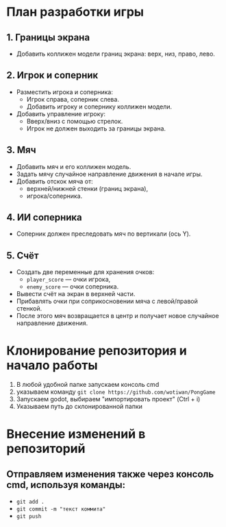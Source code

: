 # План разработки игры

## 1. Границы экрана
- Добавить коллижен модели границ экрана: верх, низ, право, лево.

## 2. Игрок и соперник
- Разместить игрока и соперника:
  - Игрок справа, соперник слева.
  - Добавить игроку и сопернику коллижен модели.
- Добавить управление игроку:
  - Вверх/вниз с помощью стрелок.
  - Игрок не должен выходить за границы экрана.

## 3. Мяч
- Добавить мяч и его коллижен модель.
- Задать мячу случайное направление движения в начале игры.
- Добавить отскок мяча от:
  - верхней/нижней стенки (границ экрана),
  - игрока/соперника.

## 4. ИИ соперника
- Соперник должен преследовать мяч по вертикали (ось Y).

## 5. Счёт
- Создать две переменные для хранения очков:
  - `player_score` — очки игрока,
  - `enemy_score` — очки соперника.
- Вывести счёт на экран в верхней части.
- Прибавлять очки при соприкосновении мяча с левой/правой стенкой.
- После этого мяч возвращается в центр и получает новое случайное направление движения.


# Клонирование репозитория и начало работы

  1. В любой удобной папке запускаем консоль cmd
  2. указываем команду `git clone https://github.com/wotiwan/PongGame`
  3. Запускаем godot, выбираем "импортировать проект" (Ctrl + i)
  4. Указываем путь до склонированной папки

# Внесение изменений в репозиторий
## Отправляем изменения также через консоль сmd, используя команды:
  - `git add .`
  - `git commit -m "текст коммита"`
  - `git push`
